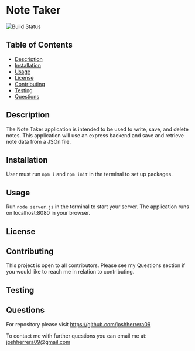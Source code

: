 # Note Taker
![Build Status](https://img.shields.io/badge/MIT-license-red)
## Table of Contents
- [Description](#description)
- [Installation](#installation)
- [Usage](#usage)
- [License](#license)
- [Contributing](#contributing)
- [Testing](#testing)
- [Questions](#questions)
## Description
The Note Taker application is intended to be used to write, save, and delete notes.  This application will use an express backend and save and retrieve note data from a JSOn file.
## Installation
User must run `npm i` and `npm init` in the terminal to set up packages.
## Usage
Run `node server.js` in the terminal to start your server.  The application runs on localhost:8080 in your browser.
## License

## Contributing
This project is open to all contributors. Please see my Questions section if you would like to reach me in relation to contributing.
## Testing

## Questions
For repository please visit https://github.com/joshherrera09

To contact me with further questions you can email me at: joshherrera09@gmail.com
